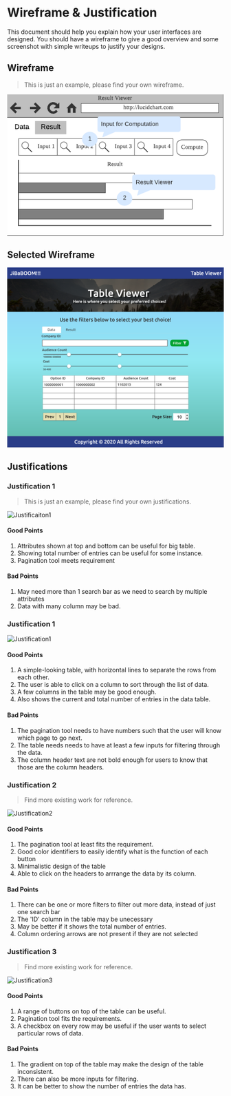 # Wireframe & Justification

This document should help you explain how your user interfaces are designed. You should have a wireframe to give a good overview and some screenshot with simple writeups to justify your designs.

## Wireframe

> This is just an example, please find your own wireframe.

![Wireframe](assets/sample-wireframe-result-viewer-frontend.png)

## Selected Wireframe
![Wireframe](selectedWireframes/frontend/dataViewer1.png)

## Justifications

### Justification 1

> This is just an example, please find your own justifications.

![Justificaiton1](https://www.jquery-az.com/wp-content/uploads/2016/05/39.0_1-Bootstrap-data-table.png)

#### Good Points

1. Attributes shown at top and bottom can be useful for big table.
2. Showing total number of entries can be useful for some instance.
3. Pagination tool meets requirement

#### Bad Points

1. May need more than 1 search bar as we need to search by multiple attributes
2. Data with many column may be bad.

### Justification 1
![Justification1](https://www.concretepage.com/angular-material/images/angular-material-table-sorting-pagination.jpg)

#### Good Points

1. A simple-looking table, with horizontal lines to separate the rows from each other.
2. The user is able to click on a column to sort through the list of data.
3. A few columns in the table may be good enough.
4. Also shows the current and total number of entries in the data table.

#### Bad Points

1. The pagination tool needs to have numbers such that the user will know which page to go next.
2. The table needs needs to have at least a few inputs for filtering through the data.
3. The column header text are not bold enough for users to know that those are the column headers.

### Justification 2

> Find more existing work for reference.

![Justification2](https://uicookies.com/wp-content/uploads/2019/03/Materialize-Responsive-Table-With-pagination.jpg)

#### Good Points

1. The pagination tool at least fits the requirement.
2. Good color identifiers to easily identify what is the function of each button
3. Minimalistic design of the table
4. Able to click on the headers to arrrange the data by its column.

#### Bad Points

1. There can be one or more filters to filter out more data, instead of just one search bar
2. The 'ID' column in the table may be unecessary
3. May be better if it shows the total number of entries.
4. Column ordering arrows are not present if they are not selected

### Justification 3

> Find more existing work for reference.

![Justification3](https://mdbootstrap.com/wp-content/uploads/2015/08/table-fb.jpg)

#### Good Points

1. A range of buttons on top of the table can be useful.
2. Pagination tool fits the requirements.
3. A checkbox on every row may be useful if the user wants to select particular rows of data.

#### Bad Points

1. The gradient on top of the table may make the design of the table inconsistent.
2. There can also be more inputs for filtering.
3. It can be better to show the number of entries the data has.